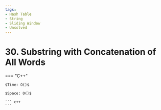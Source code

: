 ```yaml
---
tags:
- Hash Table
- String
- Sliding Window
- Unsolved
---
```



# 30. Substring with Concatenation of All Words

=== "C++"

    $Time: O()$

    $Space: O()$

    ``` c++
    ```